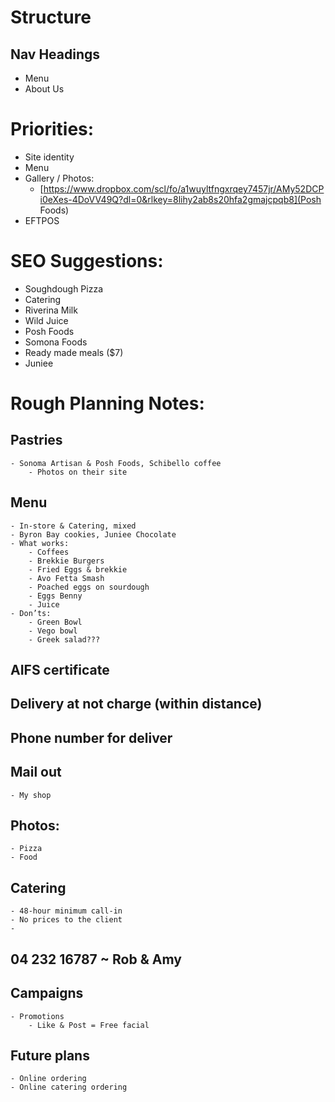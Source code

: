 # Structure

## Nav Headings
- Menu
- About Us

# Priorities:
- Site identity
- Menu
- Gallery / Photos:
    - [https://www.dropbox.com/scl/fo/a1wuyltfngxrqey7457jr/AMy52DCPi0eXes-4DoVV49Q?dl=0&rlkey=8lihy2ab8s20hfa2gmajcpqb8](Posh Foods)
- EFTPOS

# SEO Suggestions:
- Soughdough Pizza
- Catering
- Riverina Milk
- Wild Juice
- Posh Foods
- Somona Foods
- Ready made meals ($7)
- Juniee 

# Rough Planning Notes:

## Pastries
    - Sonoma Artisan & Posh Foods, Schibello coffee
        - Photos on their site
## Menu
    - In-store & Catering, mixed
    - Byron Bay cookies, Juniee Chocolate
    - What works:
        - Coffees
        - Brekkie Burgers
        - Fried Eggs & brekkie
        - Avo Fetta Smash
        - Poached eggs on sourdough
        - Eggs Benny
        - Juice
    - Don’ts:
        - Green Bowl
        - Vego bowl
        - Greek salad???
## AIFS certificate
## Delivery at not charge (within distance)
## Phone number for deliver
## Mail out
    - My shop
## Photos:
    - Pizza
    - Food
## Catering
    - 48-hour minimum call-in
    - No prices to the client
    - 

## 04 232 16787 ~ Rob & Amy

## Campaigns
    - Promotions
        - Like & Post = Free facial
## Future plans
    - Online ordering
    - Online catering ordering
